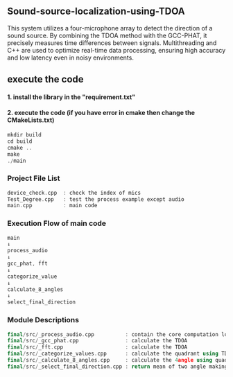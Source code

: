 ## Sound-source-localization-using-TDOA
This system utilizes a four-microphone array to detect the direction of a sound source. 
By combining the TDOA method with the GCC-PHAT, it precisely measures time differences between signals. Multithreading and C++ are used to optimize real-time data processing, ensuring high accuracy and low latency even in noisy environments.  



## execute the code 
#### 1. install the library in the "requirement.txt"


#### 2. execute the code (if you have error in cmake then change the CMakeLists.txt)
```cpp
mkdir build
cd build
cmake ..
make
./main
```
 
### Project File List
```cpp
device_check.cpp  : check the index of mics
Test_Degree.cpp   : test the process example except audio 
main.cpp          : main code
```

### Execution Flow of main code
```cpp
main  
↓  
process_audio  
↓  
gcc_phat, fft  
↓  
categorize_value  
↓  
calculate_8_angles  
↓  
select_final_direction  
```


### Module Descriptions
```cpp
final/src/_process_audio.cpp          : contain the core computation logic used in the program.  
final/src/_gcc_phat.cpp               : calculate the TDOA 
final/src/_fft.cpp                    : calculate the TDOA 
final/src/_categorize_values.cpp      : calculate the quadrant using TDOA
final/src/_calculate_8_angles.cpp     : calculate the 4angle using quadrant
final/src/_select_final_direction.cpp : return mean of two angle making minimum difference between them.
```